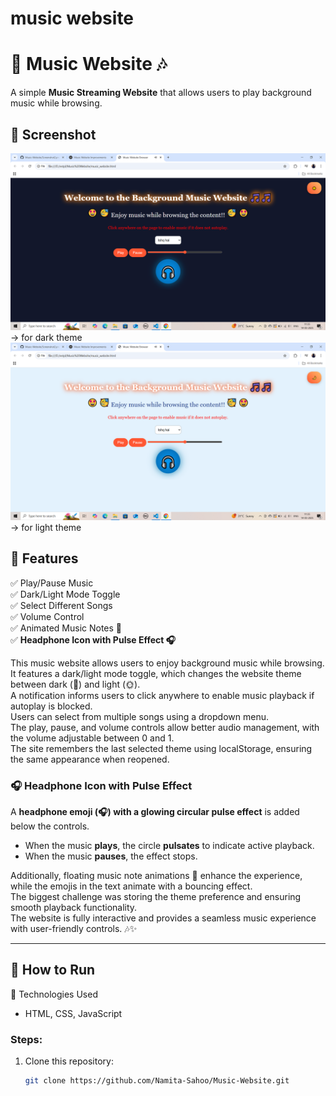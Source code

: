 # music website

# 🎵 Music Website 🎶

A simple **Music Streaming Website** that allows users to play background music while browsing.

## 📸 Screenshot
![Music Website Preview](Screenshot1.png)  -> for dark theme  
![Music Website Preview](Screenshot2.png)  -> for light theme  

## 🌟 Features
✅ Play/Pause Music  
✅ Dark/Light Mode Toggle  
✅ Select Different Songs  
✅ Volume Control  
✅ Animated Music Notes 🎵  
✅ **Headphone Icon with Pulse Effect 🎧**  

This music website allows users to enjoy background music while browsing.  
It features a dark/light mode toggle, which changes the website theme between dark (🌙) and light (🌞).  
A notification informs users to click anywhere to enable music playback if autoplay is blocked.  
Users can select from multiple songs using a dropdown menu.  
The play, pause, and volume controls allow better audio management, with the volume adjustable between 0 and 1.  
The site remembers the last selected theme using localStorage, ensuring the same appearance when reopened.  

### 🎧 **Headphone Icon with Pulse Effect**
A **headphone emoji (🎧) with a glowing circular pulse effect** is added below the controls.  
- When the music **plays**, the circle **pulsates** to indicate active playback.  
- When the music **pauses**, the effect stops.  

Additionally, floating music note animations 🎵 enhance the experience, while the emojis in the text animate with a bouncing effect.  
The biggest challenge was storing the theme preference and ensuring smooth playback functionality.  
The website is fully interactive and provides a seamless music experience with user-friendly controls. 🎶✨  

---

## 🚀 How to Run

📌 Technologies Used  
- HTML, CSS, JavaScript  

### Steps:
1. Clone this repository:  
   ```sh
   git clone https://github.com/Namita-Sahoo/Music-Website.git
